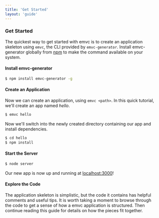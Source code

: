 ```yaml
---
title: 'Get Started'
layout: 'guide'
---
```


### Get Started

The quickest way to get started with emvc is to create an application
skeleton using `emvc`, the CLI provided by `emvc-generator`.  Install emvc-generator
globally from [npm](http://npmjs.org/) to make the command available on your
system.

#### Install emvc-generator

```bash
$ npm install emvc-generator -g
```

#### Create an Application

Now we can create an application, using `emvc <path>`.  In this quick
tutorial, we'll create an app named _hello_.

```bash
$ emvc hello
```

Now we'll switch into the newly created directory containing our app and
install dependencies.

```bash
$ cd hello
$ npm install
```

#### Start the Server

```bash
$ node server
```

Our new app is now up and running at [localhost:3000](http://localhost:3000)!

#### Explore the Code

The application skeleton is simplistic, but the code it contains has helpful
comments and useful tips.  It is worth taking a moment to browse through the
code to get a sense of how a emvc application is structured.  Then
continue reading this guide for details on how the pieces fit together.
